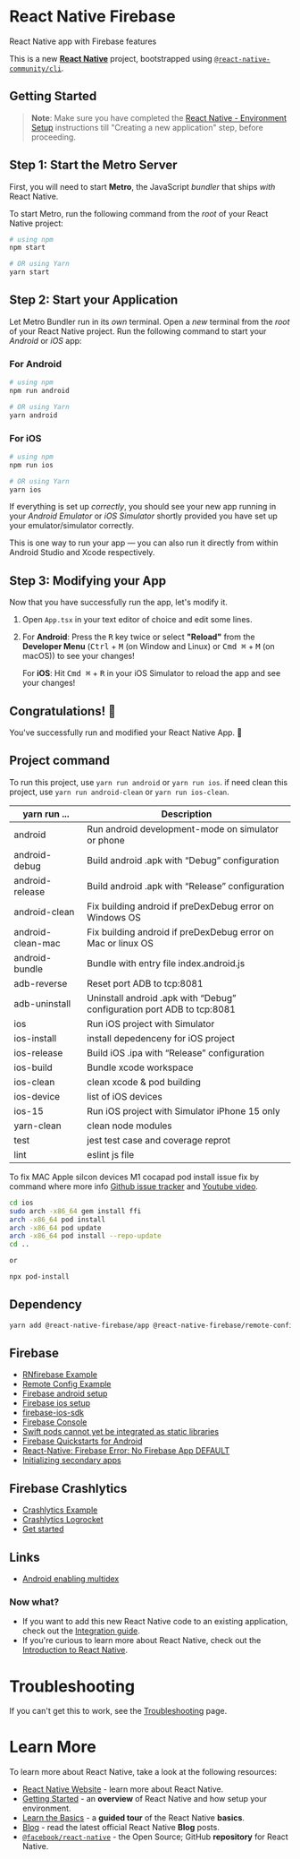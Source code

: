 # React Native Firebase
 React Native app with Firebase features

This is a new [**React Native**](https://reactnative.dev) project, bootstrapped using [`@react-native-community/cli`](https://github.com/react-native-community/cli).

## Getting Started

>**Note**: Make sure you have completed the [React Native - Environment Setup](https://reactnative.dev/docs/environment-setup) instructions till "Creating a new application" step, before proceeding.

## Step 1: Start the Metro Server

First, you will need to start **Metro**, the JavaScript _bundler_ that ships _with_ React Native.

To start Metro, run the following command from the _root_ of your React Native project:

```bash
# using npm
npm start

# OR using Yarn
yarn start
```

## Step 2: Start your Application

Let Metro Bundler run in its _own_ terminal. Open a _new_ terminal from the _root_ of your React Native project. Run the following command to start your _Android_ or _iOS_ app:

### For Android

```bash
# using npm
npm run android

# OR using Yarn
yarn android
```

### For iOS

```bash
# using npm
npm run ios

# OR using Yarn
yarn ios
```

If everything is set up _correctly_, you should see your new app running in your _Android Emulator_ or _iOS Simulator_ shortly provided you have set up your emulator/simulator correctly.

This is one way to run your app — you can also run it directly from within Android Studio and Xcode respectively.

## Step 3: Modifying your App

Now that you have successfully run the app, let's modify it.

1. Open `App.tsx` in your text editor of choice and edit some lines.
2. For **Android**: Press the <kbd>R</kbd> key twice or select **"Reload"** from the **Developer Menu** (<kbd>Ctrl</kbd> + <kbd>M</kbd> (on Window and Linux) or <kbd>Cmd ⌘</kbd> + <kbd>M</kbd> (on macOS)) to see your changes!

   For **iOS**: Hit <kbd>Cmd ⌘</kbd> + <kbd>R</kbd> in your iOS Simulator to reload the app and see your changes!

## Congratulations! :tada:

You've successfully run and modified your React Native App. :partying_face:

## Project command

To run this project, use `yarn run android` or `yarn run ios`.
if need clean this project, use `yarn run android-clean` or `yarn run ios-clean`.

| yarn run ... | Description |
| --- | --- |
| android | Run android development-mode on simulator or phone |
| android-debug | Build android .apk with “Debug” configuration |
| android-release  | Build android .apk with “Release” configuration  |
| android-clean | Fix building android if preDexDebug error on Windows OS|
| android-clean-mac | Fix building android if preDexDebug error on Mac or linux OS |
| android-bundle | Bundle with entry file index.android.js |
| adb-reverse | Reset port ADB to tcp:8081 |
| adb-uninstall | Uninstall android .apk with “Debug” configuration port ADB to tcp:8081 |
| ios | Run iOS project with Simulator |
| ios-install | install depedenceny for iOS project |
| ios-release  | Build iOS .ipa with “Release” configuration  |
| ios-build | Bundle xcode workspace |
| ios-clean | clean xcode & pod building |
| ios-device | list of iOS devices |
| ios-15 | Run iOS project with Simulator iPhone 15 only |
| yarn-clean| clean node modules |
| test  | jest test case and coverage reprot  |
| lint | eslint js file |

To fix MAC Apple silcon devices M1 cocapad pod install issue fix by command where more info [Github issue tracker](https://github.com/CocoaPods/CocoaPods/issues/10287) and [Youtube video](https://www.youtube.com/watch?v=zdv9qE4j-VU).
```sh
cd ios
sudo arch -x86_64 gem install ffi
arch -x86_64 pod install
arch -x86_64 pod update 
arch -x86_64 pod install --repo-update
cd ..

or

npx pod-install
```

## Dependency
```sh
yarn add @react-native-firebase/app @react-native-firebase/remote-config @react-native-firebase/crashlytics
```

## Firebase 
* [RNfirebase Example](https://rnfirebase.io/)
* [Remote Config Example](https://rnfirebase.io/remote-config/usage)
* [Firebase android setup](https://firebase.google.com/docs/android/setup)
* [Firebase ios setup](https://firebase.google.com/docs/ios/setup)
* [firebase-ios-sdk](https://github.com/firebase/firebase-ios-sdk)
* [Firebase Console](https://console.firebase.google.com/u/0/project/reactnativefirebase-f54c4/overview)
* [Swift pods cannot yet be integrated as static libraries](https://stackoverflow.com/questions/72289521/swift-pods-cannot-yet-be-integrated-as-static-libraries-firebasecoreinternal-lib)
* [Firebase Quickstarts for Android](https://github.com/firebase/quickstart-android)
* [React-Native: Firebase Error: No Firebase App DEFAULT](https://stackoverflow.com/questions/72641483/react-native-firebase-error-no-firebase-app-default-has-been-created-call)
* [Initializing secondary apps](https://rnfirebase.io/app/usage#secondary-apps)

## Firebase Crashlytics
* [Crashlytics Example](https://rnfirebase.io/crashlytics/usage)
* [Crashlytics Logrocket](https://blog.logrocket.com/guide-crashlytics-react-native/)
* [Get started](https://firebase.google.com/docs/crashlytics/get-started?platform=android#add-sdk)

## Links
* [Android enabling multidex](https://rnfirebase.io/enabling-multidex)

### Now what?

- If you want to add this new React Native code to an existing application, check out the [Integration guide](https://reactnative.dev/docs/integration-with-existing-apps).
- If you're curious to learn more about React Native, check out the [Introduction to React Native](https://reactnative.dev/docs/getting-started).

# Troubleshooting

If you can't get this to work, see the [Troubleshooting](https://reactnative.dev/docs/troubleshooting) page.

# Learn More

To learn more about React Native, take a look at the following resources:

- [React Native Website](https://reactnative.dev) - learn more about React Native.
- [Getting Started](https://reactnative.dev/docs/environment-setup) - an **overview** of React Native and how setup your environment.
- [Learn the Basics](https://reactnative.dev/docs/getting-started) - a **guided tour** of the React Native **basics**.
- [Blog](https://reactnative.dev/blog) - read the latest official React Native **Blog** posts.
- [`@facebook/react-native`](https://github.com/facebook/react-native) - the Open Source; GitHub **repository** for React Native.
